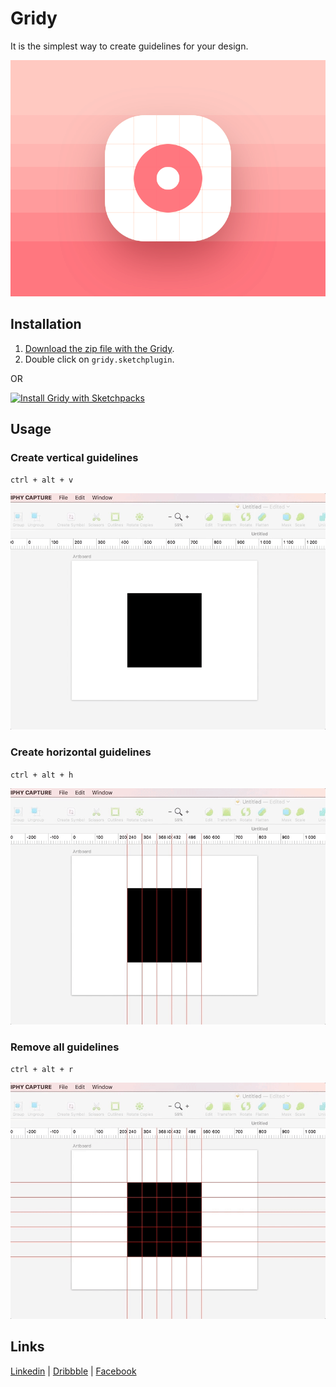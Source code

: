 # Gridy
It is the simplest way to create guidelines for your design.

![Gridy](/gridy.png)

## Installation
1. [Download the zip file with the Gridy](https://github.com/Volorf/Gridy/archive/master.zip).
2. Double click on `gridy.sketchplugin`.

OR

[![Install Gridy with Sketchpacks](http://sketchpacks-com.s3.amazonaws.com/assets/badges/sketchpacks-badge-install.png "Install Gridy with Sketchpacks")](https://sketchpacks.com/Volorf/Gridy/install)


## Usage
### Create vertical guidelines
`ctrl + alt + v`

![Create vertical guidelines](/create-vertical-guidelines.gif)

### Create horizontal guidelines
`ctrl + alt + h`

![Create horizontal guidelines](/create-horizontal-guidelines.gif)

### Remove all guidelines
`ctrl + alt + r`

![Remove all guidelines](/remove-all-guidelines.gif)

## Links
[Linkedin](https://www.linkedin.com/in/oleg-frolov-6a6a4752/) | [Dribbble](https://dribbble.com/Volorf) | [Facebook](https://www.facebook.com/volorf)
